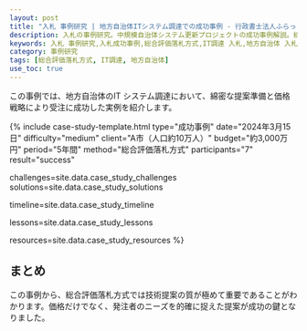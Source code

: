 ```yaml
---
layout: post
title: "入札 事例研究 | 地方自治体ITシステム調達での成功事例 - 行政書士法人ふらっと法務事務所"
description: 入札の事例研究。中規模自治体システム更新プロジェクトの成功事例解説。総合評価落札方式での提案書作成ポイント・技術点を高める工夫・競合との差別化戦略を具体的に紹介。神奈川県大和市。
keywords: 入札 事例研究,入札成功事例,総合評価落札方式,IT調達 入札,地方自治体 入札,入札 成功ノウハウ,提案書作成,行政書士,神奈川県,大和市
category: 事例研究
tags: [総合評価落札方式, IT調達, 地方自治体]
use_toc: true
---
```


この事例では、地方自治体のIT システム調達において、綿密な提案準備と価格戦略により受注に成功した実例を紹介します。

{% include case-study-template.html
  type="成功事例"
  date="2024年3月15日"
  difficulty="medium"
  client="A市（人口約10万人）"
  budget="約3,000万円"
  period="5年間"
  method="総合評価落札方式"
  participants="7"
  result="success"
  
  challenges=site.data.case_study_challenges
  solutions=site.data.case_study_solutions
  
  timeline=site.data.case_study_timeline
  
  lessons=site.data.case_study_lessons
  
  resources=site.data.case_study_resources
%}

## まとめ

この事例から、総合評価落札方式では技術提案の質が極めて重要であることがわかります。価格だけでなく、発注者のニーズを的確に捉えた提案が成功の鍵となりました。